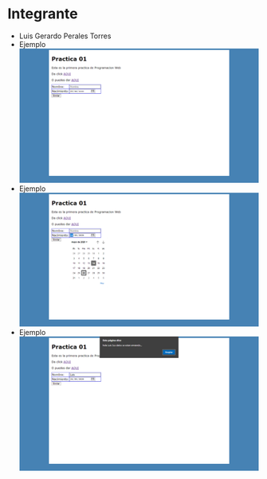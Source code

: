 # Integrante
* Luis Gerardo Perales Torres
* Ejemplo 
!["Sitio Html"](Img.png)
* Ejemplo 
!["Calendario"](Img2.png)
* Ejemplo 
!["Javascript"](Img3.png)